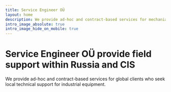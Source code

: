 ```yaml
---
title: Service Engineer OÜ
layout: home
description: We provide ad-hoc and contract-based services for mechanial, electrical and controls equipment. Our expertise are Centrifugal pumps, Induction and Synchronous Motors and controls.
intro_image_absolute: true
intro_image_hide_on_mobile: true
---
```


# Service Engineer OÜ provide field support within Russia and CIS
We provide ad-hoc and contract-based services for global clients who seek local technical support for industrial equipment.
